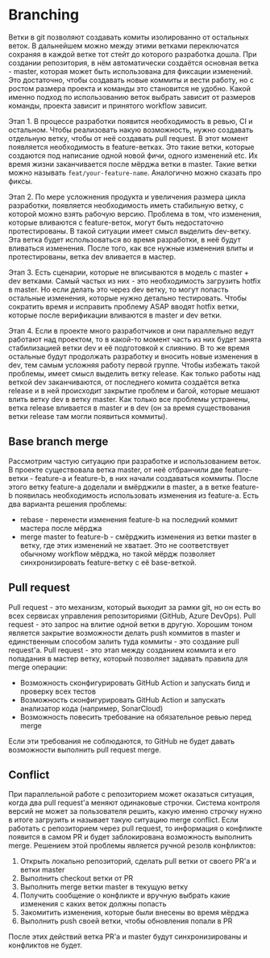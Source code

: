 # Branching

Ветки в git позволяют создавать комиты изолированно от остальных веток. В дальнейшем можно между этими ветками переключатся сохраняя в каждой ветке тот стейт до которого разработка дошла. При создании репозитория, в нём автоматически создаётся основная ветка - master, которая может быть использована для фиксации изменений. Это достаточно, чтобы создавать новые коммиты и вести работу, но с ростом размера проекта и команды это становится не удобно. Какой именно подход по использованию веток выбрать зависит от размеров команды, проекта зависит и принятого workflow зависит.

Этап 1. В процессе разработки появится необходимость в ревью, CI и остальном. Чтобы реализовать накую возможность, нужно создавать отдельную ветку, чтобы от неё создавать pull request. В этот момент появляется необходимость в feature-ветках. Это такие ветки, которые создаются под написание одной новой фичи, одного изменений etc. Их время жизни заканчивается после мёрджа ветки в master. Такие ветки можно называть `feat/your-feature-name`. Аналогично можно сказать про фиксы.

Этап 2. По мере усложнения продукта и увеличения размера цикла разработки, появляется необходимость иметь стабильную ветку, с которой можно взять рабочую версию. Проблема в том, что изменения, которые вливаются с feature-веток, могут быть недостаточно протестированы. В такой ситуации имеет смысл выделить dev-ветку. Эта ветка будет использоваться во время разработки, в неё будут вливаться изменения. После того, как все нужные изменения влиты и протестированы, ветка dev вливается в мастер.

Этап 3. Есть сценарии, которые не вписываются в модель с master + dev ветками. Самый частых из них - это необходимость загрузить hotfix в master. Но если делать это через dev ветку, то могут попасть остальные изменения, которые нужно детально тестировать. Чтобы сократить время и исправить проблему ASAP вводят hotfix ветки, которые после верификации вливаются в master и dev ветки.

Этап 4. Если в проекте много разработчиков и они параллельно ведут работают над проектом, то в какой-то момент часть из них будет занята стабилизацией ветки dev и её подготовкой к слиянию. В то же время остальные будут продолжать разработку и вносить новые изменения в dev, тем самым усложняя работу первой группе. Чтобы избежать такой проблемы, имеет смысл выделить ветку release. Как только работы над веткой dev заканчиваются, от последнего комита создаётся ветка release и в ней происходит закрытие проблем и багой, которые мешают влить ветку dev в ветку master. Как только все проблемы устранены, ветка release вливается в master и в dev (он за время существования ветки release там могли появиться коммиты).

## Base branch merge

Рассмотрим частую ситуацию при разработке и использованием веток. В проекте существовала ветка master, от неё отбранчили две feature-ветки - feature-a и feature-b, в них начали создаваться коммиты. После этого ветку feature-a доделали и вмёрджили в master, а в ветке feature-b появилась необходимость использовать изменения из feature-a. Есть два варианта решения проблемы:

- rebase  - перенести изменения feature-b на последний коммит мастера после мёрджа
- merge master to feature-b - смёрджить изменения из ветки master в ветку, где этих изменений не хватает. Это не соответствует обычному workflow мёрджа, но такой мёрдж позволяет синхронизировать feature-ветку с её base-веткой.

## Pull request

Pull request - это механизм, который выходит за рамки git, но он есть во всех сервисах управления репозиториями (GitHub, Azure DevOps). Pull request - это запрос на влитие одной ветки в другую. Хорошим тоном является закрытие возможности делать push коммитов в master и единственным способом залить туда коммиты - это создание pull request'а. Pull request - это этап между созданием коммита и его попадания в мастер ветку, который позволяет задавать правила для merge операции:

- Возможность сконфигурировать GitHub Action и запускать билд и проверку всех тестов
- Возможность сконфигурировать GitHub Action и запускать анализатор кода (например, SonarCloud)
- Возможность повесить требование на обязательное ревью перед merge

Если эти требования не соблюдаются, то GitHub не будет давать возможности выполнить pull request merge.

## Conflict

При параллельной работе с репозиторием может оказаться ситуация, когда два pull request'а меняют одинаковые строчки. Система контроля версий не может за пользователя решить, какую именно строчку нужно в итоге загрузить и называет такую ситуацию merge conflict. Если работать с репозиторием через pull request, то информация о конфликте появится в самом PR и будет заблокирована возможность выполнить merge. Решением этой проблемы является ручной резолв конфликтов:

1. Открыть локально репозиторий, сделать pull ветки от своего PR'а и ветки master
2. Выполнить checkout ветки от PR
3. Выполнить merge ветки master в текущую ветку
4. Получить сообщение о конфликте и вручную выбрать какие изменения с каких веток должны попасть
5. Закомитить изменения, которые были внесены во время мёрджа
6. Выполнить push своей ветки, чтобы обновления попали в PR

После этих действий ветка PR'а и master будут синхронизированы и конфликтов не будет.